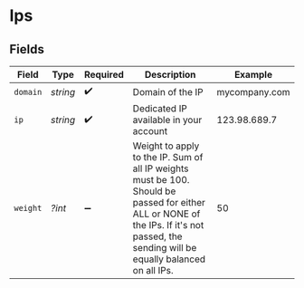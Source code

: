 # Ips


## Fields

| Field                                                                                                                                                                                  | Type                                                                                                                                                                                   | Required                                                                                                                                                                               | Description                                                                                                                                                                            | Example                                                                                                                                                                                |
| -------------------------------------------------------------------------------------------------------------------------------------------------------------------------------------- | -------------------------------------------------------------------------------------------------------------------------------------------------------------------------------------- | -------------------------------------------------------------------------------------------------------------------------------------------------------------------------------------- | -------------------------------------------------------------------------------------------------------------------------------------------------------------------------------------- | -------------------------------------------------------------------------------------------------------------------------------------------------------------------------------------- |
| `domain`                                                                                                                                                                               | *string*                                                                                                                                                                               | :heavy_check_mark:                                                                                                                                                                     | Domain of the IP                                                                                                                                                                       | mycompany.com                                                                                                                                                                          |
| `ip`                                                                                                                                                                                   | *string*                                                                                                                                                                               | :heavy_check_mark:                                                                                                                                                                     | Dedicated IP available in your account                                                                                                                                                 | 123.98.689.7                                                                                                                                                                           |
| `weight`                                                                                                                                                                               | *?int*                                                                                                                                                                                 | :heavy_minus_sign:                                                                                                                                                                     | Weight to apply to the IP. Sum of all IP weights must be 100. Should be passed for either ALL or NONE of the IPs. If it's not passed, the sending will be equally balanced on all IPs. | 50                                                                                                                                                                                     |